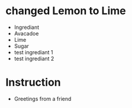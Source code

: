 # changed Lemon to Lime
- Ingrediant
- Avacadoe
- Lime
- Sugar
- test ingrediant 1
- test ingrediant 2

# Instruction
- Greetings from a friend
